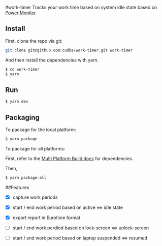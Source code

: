 #work-timer
Tracks your work time based on system idle state based on [Power Monitor](https://electronjs.org/docs/api/power-monitor)

## Install

First, clone the repo via git:

```bash
git clone git@github.com:cudba/work-timer.git work-timer 
```

And then install the dependencies with yarn.

```bash
$ cd work-timer
$ yarn
```

## Run


```bash
$ yarn dev
```

## Packaging

To package for the local platform:

```bash
$ yarn package
```

To package for all platforms:

First, refer to the [Multi Platform Build docs](https://www.electron.build/multi-platform-build) for dependencies.

Then,

```bash
$ yarn package-all
```

##Features
- [x] capture work periods
- [x] start / end work period based on active <=> idle state
- [x] export report in Eurotime format
- [ ] start / end  work perdiod based on lock-screen <=> unlock-screen
- [ ] start / end work period based on laptop suspended <=> resumed

